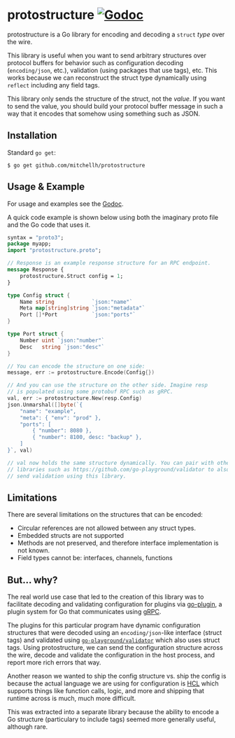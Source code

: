 # protostructure [![Godoc](https://godoc.org/github.com/mitchellh/protostructure?status.svg)](https://godoc.org/github.com/mitchellh/protostructure)

protostructure is a Go library for encoding and decoding a `struct`
_type_ over the wire.

This library is useful when you want to send arbitrary structures
over protocol buffers for behavior such as configuration decoding
(`encoding/json`, etc.), validation (using packages that use tags), etc.
This works because we can reconstruct the struct type dynamically using
`reflect` including any field tags.

This library only sends the structure of the struct, not the _value_.
If you want to send the value, you should build your protocol buffer
message in such a way that it encodes that somehow using something
such as JSON.

## Installation

Standard `go get`:

```
$ go get github.com/mitchellh/protostructure
```

## Usage & Example

For usage and examples see the [Godoc](http://godoc.org/github.com/mitchellh/protostructure).

A quick code example is shown below using both the imaginary proto file
and the Go code that uses it.

```proto
syntax = "proto3";
package myapp;
import "protostructure.proto";

// Response is an example response structure for an RPC endpoint.
message Response {
	protostructure.Struct config = 1;
}
```

```go
type Config struct {
	Name string            `json:"name"`
	Meta map[string]string `json:"metadata"`
	Port []*Port           `json:"ports"`
}

type Port struct {
	Number uint `json:"number"`
	Desc   string `json:"desc"`
}

// You can encode the structure on one side:
message, err := protostructure.Encode(Config{})

// And you can use the structure on the other side. Imagine resp
// is populated using some protobuf RPC such as gRPC.
val, err := protostructure.New(resp.Config)
json.Unmarshal([]byte(`{
	"name": "example",
	"meta": { "env": "prod" },
	"ports": [
		{ "number": 8080 },
		{ "number": 8100, desc: "backup" },
	]
}`, val)

// val now holds the same structure dynamically. You can pair with other
// libraries such as https://github.com/go-playground/validator to also
// send validation using this library.
```

## Limitations

There are several limitations on the structures that can be encoded:

  * Circular references are not allowed between any struct types.
  * Embedded structs are not supported
  * Methods are not preserved, and therefore interface implementation
    is not known.
  * Field types cannot be: interfaces, channels, functions

## But... why?

The real world use case that led to the creation of this library was
to facilitate decoding and validating configuration for plugins via
[go-plugin](https://github.com/hashicorp/go-plugin), a plugin system for
Go that communicates using [gRPC](https://grpc.io).

The plugins for this particular program have dynamic configuration structures
that were decoded using an `encoding/json`-like interface (struct tags) and
validated using [`go-playground/validator`](https://github.com/go-playground/validator)
which also uses struct tags. Using protostructure, we can send the configuration
structure across the wire, decode and validate the configuration in the host process,
and report more rich errors that way.

Another reason we wanted to ship the config structure vs. ship the
config is because the actual language we are using for configuration
is [HCL](https://github.com/hashicorp/hcl) which supports things like
function calls, logic, and more and shipping that runtime across is
much, much more difficult.

This was extracted into a separate library because the ability to
encode a Go structure (particulary to include tags) seemed more generally
useful, although rare.
